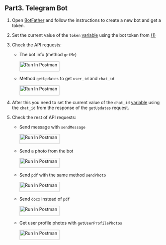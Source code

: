 ## Part3. Telegram Bot

1. Open [BotFather](https://t.me/BotFather) and follow the instructions to create a new bot and get a token.
2. Set the current value of the `token` [variable](https://www.postman.com/security-explorer-76171055/workspace/scp-elidacon-backend-project1/collection/34616296-d8511e35-bfe2-4e73-8d69-501d892e07df?tab=variables) using the bot token from [(1)](#1-open-botfather-and-follow-the-instructions-to-create-a-new-bot-and-get-a-token)
3. Check the API requests:
   
   - The bot info (method `getMe`)
  
       [<img src="https://run.pstmn.io/button.svg" alt="Run In Postman" style="width: 128px; height: 32px;">](https://www.postman.com/security-explorer-76171055/workspace/scp-elidacon-backend-project1/request/34616296-24742a74-40bb-46ca-9303-fec51d8ab83b)

   - Method `getUpdates` to get `user_id` and `chat_id`
      
       [<img src="https://run.pstmn.io/button.svg" alt="Run In Postman" style="width: 128px; height: 32px;">](https://www.postman.com/security-explorer-76171055/workspace/scp-elidacon-backend-project1/request/34616296-28effae1-38b7-44fe-8dda-f2e102d16f10)

4. After this you need to set the current value of the `chat_id` [variable](https://www.postman.com/security-explorer-76171055/workspace/scp-elidacon-backend-project1/collection/34616296-d8511e35-bfe2-4e73-8d69-501d892e07df?tab=variables) using the `chat_id` from the response of the `getUpdates` request.
5. Check the rest of API requests:
  
   - Send message with `sendMessage`
      
       [<img src="https://run.pstmn.io/button.svg" alt="Run In Postman" style="width: 128px; height: 32px;">](https://www.postman.com/security-explorer-76171055/workspace/scp-elidacon-backend-project1/request/34616296-79325dfc-22d9-4c12-b0c7-821a5e9c93cc)

   - Send a photo from the bot
      
       [<img src="https://run.pstmn.io/button.svg" alt="Run In Postman" style="width: 128px; height: 32px;">](https://www.postman.com/security-explorer-76171055/workspace/scp-elidacon-backend-project1/request/34616296-c07b02ea-167e-44e1-a03b-10e44bbbf2d7)

   - Send `pdf` with the same method `sendPhoto`
      
       [<img src="https://run.pstmn.io/button.svg" alt="Run In Postman" style="width: 128px; height: 32px;">](https://www.postman.com/security-explorer-76171055/workspace/scp-elidacon-backend-project1/request/34616296-265204a5-9ee9-4a20-a682-f042d9d5e148)

   - Send `docx` instead of `pdf`
      
       [<img src="https://run.pstmn.io/button.svg" alt="Run In Postman" style="width: 128px; height: 32px;">](https://www.postman.com/security-explorer-76171055/workspace/scp-elidacon-backend-project1/request/34616296-aef008d4-0b7a-459b-9034-46cf8136189b)

   - Get user profile photos with `getUserProfilePhotos`
      
       [<img src="https://run.pstmn.io/button.svg" alt="Run In Postman" style="width: 128px; height: 32px;">](https://www.postman.com/security-explorer-76171055/workspace/scp-elidacon-backend-project1/request/34616296-d4fe47e0-0838-4081-ba6c-f29a4429aed8)


